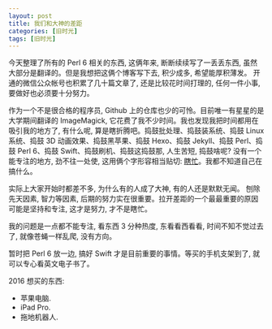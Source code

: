 ```yaml
---
layout: post
title: 我们和大神的差距
categories: [旧时光]
tags: [旧时光]
---
```


今天整理了所有的 Perl 6 相关的东西, 这俩年来, 断断续续写了一丢丢东西, 虽然大部分是翻译的。但是我想把这俩个博客写下去, 积少成多, 希望能厚积薄发。 开通的微信公众帐号也积累了几十篇文章了, 还是比较花时间打理的, 任何一件小事, 要做好也必须要十分努力。

作为一个不是很合格的程序员, Github 上的仓库也少的可怜。目前唯一有星星的是大学期间翻译的 ImageMagick, 它花费了我不少时间。我也发现我把时间都用在吸引我的地方了, 有什么呢, 算是瞎折腾吧。捣鼓批处理、捣鼓装系统、捣鼓 Linux 系统、捣鼓 3D 动画效果、捣鼓黑苹果、捣鼓 Hexo、捣鼓 Jekyll、捣鼓 Perl、捣鼓 Perl 6、捣鼓 Swift、捣鼓刷机、捣鼓这捣鼓那, 人生苦短, 捣鼓啥呢? 没有一个能专注的地方, 劲不往一处使, 这用俩个字形容相当贴切: [瞎忙]()。我都不知道自己在搞什么。

实际上大家开始时都差不多, 为什么有的人成了大神, 有的人还是默默无闻。 刨除先天因素, 智力等因素, 后期的努力实在很重要。拉开差距的一个最最重要的原因可能是坚持和专注, 这才是努力, 才不是瞎忙。

我的问题是一点都不能专注, 看东西 3 分种热度, 东看看西看看, 时间不知不觉过去了, 就像苍蝇一样乱爬, 没有方向。

暂时把 Perl 6 放一边, 搞好 Swift 才是目前重要的事情。等买的手机支架到了, 就可以专心看英文电子书了。

2016  想买的东西:

- 苹果电脑.
- iPad Pro.
- 拖地机器人.
